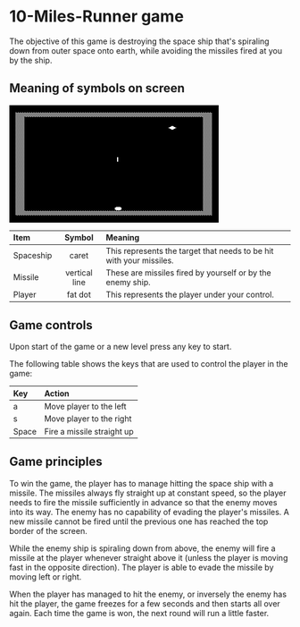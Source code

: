 # 10-Miles-Runner game

The objective of this game is destroying the space ship that's spiraling down
from outer space onto earth, while avoiding the missiles fired at you by the
ship.

## Meaning of symbols on screen

<IMG ALIGN="center" SRC="../images/10_miles_snap.png" ALT="Screenshot 10-Miles-Runner game">

| Item | Symbol | Meaning |
|:-----|:------:|:--------|
| Spaceship | caret | This represents the target that needs to be hit with your missiles. |
| Missile   | vertical line  | These are missiles fired by yourself or by the enemy ship. |
| Player    | fat dot | This represents the player under your control. |

## Game controls

Upon start of the game or a new level press any key to start.

The following table shows the keys that are used to control the player in the game:

| Key              | Action                                       |
|:-----------------|:---------------------------------------------|
| a                | Move player to the left                      |
| s                | Move player to the right                     |
| Space            | Fire a missile straight up                   |

## Game principles

To win the game, the player has to manage hitting the space ship with a
missile. The missiles always fly straight up at constant speed, so the player
needs to fire the missile sufficiently in advance so that the enemy moves into
its way. The enemy has no capability of evading the player's missiles. A new
missile cannot be fired until the previous one has reached the top border of
the screen.

While the enemy ship is spiraling down from above, the enemy will fire a
missile at the player whenever straight above it (unless the player is moving
fast in the opposite direction). The player is able to evade the missile by
moving left or right.

When the player has managed to hit the enemy, or inversely the enemy has hit
the player, the game freezes for a few seconds and then starts all over again.
Each time the game is won, the next round will run a little faster.
